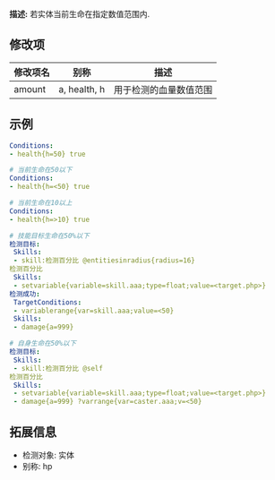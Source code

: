 **描述:** 若实体当前生命在指定数值范围内.

修改项
---

| 修改项名  | 别称           | 描述                      |
| --------- | -------------- | ------------------------- |
| amount    | a, health, h       | 用于检测的血量数值范围 |

示例
---

```yaml
Conditions:
- health{h=50} true
```

```yaml
# 当前生命在50以下
Conditions:
- health{h=<50} true
```

```yaml
# 当前生命在10以上
Conditions:
- health{h=>10} true
```

```yaml
# 技能目标生命在50%以下
检测目标:
 Skills:
 - skill:检测百分比 @entitiesinradius{radius=16}
检测百分比
 Skills:
 - setvariable{variable=skill.aaa;type=float;value=<target.php>}
检测成功:
 TargetConditions:
 - variablerange{var=skill.aaa;value=<50}
 Skills:
 - damage{a=999}
```

```yaml
# 自身生命在50%以下
检测目标:
 Skills:
 - skill:检测百分比 @self
检测百分比
 Skills:
 - setvariable{variable=skill.aaa;type=float;value=<target.php>}
 - damage{a=999} ?varrange{var=caster.aaa;v=<50}
```

拓展信息
---

- 检测对象: 实体
- 别称: hp